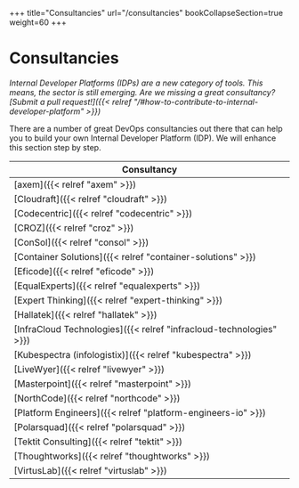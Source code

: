+++
title="Consultancies"
url="/consultancies"
bookCollapseSection=true
weight=60
+++

# Consultancies

_Internal Developer Platforms (IDPs) are a new category of tools. This means, the sector is still emerging. Are we missing a great consultancy? [Submit a pull request!]({{< relref "/#how-to-contribute-to-internal-developer-platform" >}})_

There are a number of great DevOps consultancies out there that can help you to build your own Internal Developer Platform (IDP). We will enhance this section step by step.

| **Consultancy**                                                     |
|---------------------------------------------------------------------|
| [axem]({{< relref "axem" >}})                                       |
| [Cloudraft]({{< relref "cloudraft" >}})                             |
| [Codecentric]({{< relref "codecentric" >}})                         |
| [CROZ]({{< relref "croz" >}})                                       |
| [ConSol]({{< relref "consol" >}})                                   |
| [Container Solutions]({{< relref "container-solutions" >}})         |
| [Eficode]({{< relref "eficode" >}})                                 |
| [EqualExperts]({{< relref "equalexperts" >}})                       |
| [Expert Thinking]({{< relref "expert-thinking" >}})                 |
| [Hallatek]({{< relref "hallatek" >}})                               |
| [InfraCloud Technologies]({{< relref "infracloud-technologies" >}}) |
| [Kubespectra (infologistix)]({{< relref "kubespectra" >}})          |
| [LiveWyer]({{< relref "livewyer" >}})                               |
| [Masterpoint]({{< relref "masterpoint" >}})                         |
| [NorthCode]({{< relref "northcode" >}})                             |
| [Platform Engineers]({{< relref "platform-engineers-io" >}})        |
| [Polarsquad]({{< relref "polarsquad" >}})                           |
| [Tektit Consulting]({{< relref "tektit" >}})                        |
| [Thoughtworks]({{< relref "thoughtworks" >}})                       |
| [VirtusLab]({{< relref "virtuslab" >}})                             |
